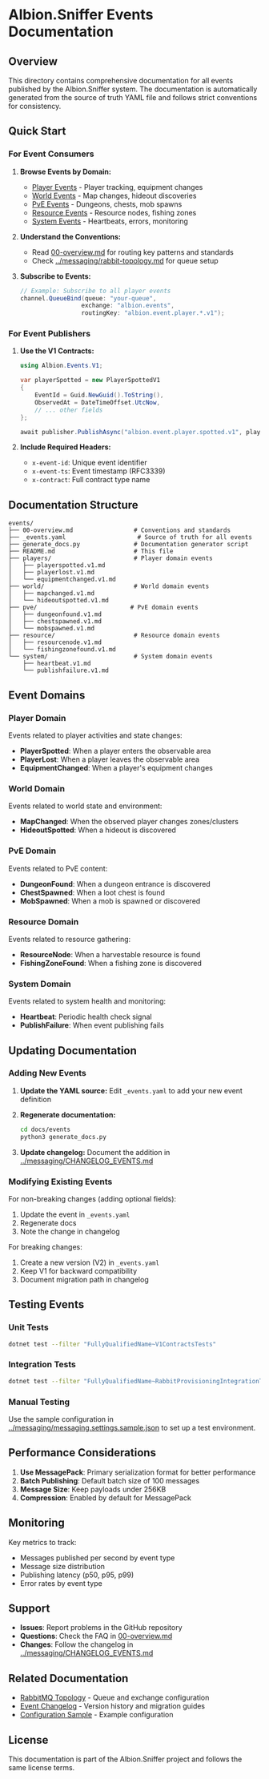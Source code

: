 # Albion.Sniffer Events Documentation

## Overview

This directory contains comprehensive documentation for all events published by the Albion.Sniffer system. The documentation is automatically generated from the source of truth YAML file and follows strict conventions for consistency.

## Quick Start

### For Event Consumers

1. **Browse Events by Domain:**
   - [Player Events](players/) - Player tracking, equipment changes
   - [World Events](world/) - Map changes, hideout discoveries
   - [PvE Events](pve/) - Dungeons, chests, mob spawns
   - [Resource Events](resource/) - Resource nodes, fishing zones
   - [System Events](system/) - Heartbeats, errors, monitoring

2. **Understand the Conventions:**
   - Read [00-overview.md](00-overview.md) for routing key patterns and standards
   - Check [../messaging/rabbit-topology.md](../messaging/rabbit-topology.md) for queue setup

3. **Subscribe to Events:**
   ```csharp
   // Example: Subscribe to all player events
   channel.QueueBind(queue: "your-queue", 
                    exchange: "albion.events", 
                    routingKey: "albion.event.player.*.v1");
   ```

### For Event Publishers

1. **Use the V1 Contracts:**
   ```csharp
   using Albion.Events.V1;
   
   var playerSpotted = new PlayerSpottedV1
   {
       EventId = Guid.NewGuid().ToString(),
       ObservedAt = DateTimeOffset.UtcNow,
       // ... other fields
   };
   
   await publisher.PublishAsync("albion.event.player.spotted.v1", playerSpotted);
   ```

2. **Include Required Headers:**
   - `x-event-id`: Unique event identifier
   - `x-event-ts`: Event timestamp (RFC3339)
   - `x-contract`: Full contract type name

## Documentation Structure

```
events/
├── 00-overview.md                 # Conventions and standards
├── _events.yaml                    # Source of truth for all events
├── generate_docs.py               # Documentation generator script
├── README.md                      # This file
├── players/                       # Player domain events
│   ├── playerspotted.v1.md
│   ├── playerlost.v1.md
│   └── equipmentchanged.v1.md
├── world/                         # World domain events
│   ├── mapchanged.v1.md
│   └── hideoutspotted.v1.md
├── pve/                          # PvE domain events
│   ├── dungeonfound.v1.md
│   ├── chestspawned.v1.md
│   └── mobspawned.v1.md
├── resource/                      # Resource domain events
│   ├── resourcenode.v1.md
│   └── fishingzonefound.v1.md
└── system/                        # System domain events
    ├── heartbeat.v1.md
    └── publishfailure.v1.md
```

## Event Domains

### Player Domain
Events related to player activities and state changes:
- **PlayerSpotted**: When a player enters the observable area
- **PlayerLost**: When a player leaves the observable area
- **EquipmentChanged**: When a player's equipment changes

### World Domain
Events related to world state and environment:
- **MapChanged**: When the observed player changes zones/clusters
- **HideoutSpotted**: When a hideout is discovered

### PvE Domain
Events related to PvE content:
- **DungeonFound**: When a dungeon entrance is discovered
- **ChestSpawned**: When a loot chest is found
- **MobSpawned**: When a mob is spawned or discovered

### Resource Domain
Events related to resource gathering:
- **ResourceNode**: When a harvestable resource is found
- **FishingZoneFound**: When a fishing zone is discovered

### System Domain
Events related to system health and monitoring:
- **Heartbeat**: Periodic health check signal
- **PublishFailure**: When event publishing fails

## Updating Documentation

### Adding New Events

1. **Update the YAML source:**
   Edit `_events.yaml` to add your new event definition

2. **Regenerate documentation:**
   ```bash
   cd docs/events
   python3 generate_docs.py
   ```

3. **Update changelog:**
   Document the addition in [../messaging/CHANGELOG_EVENTS.md](../messaging/CHANGELOG_EVENTS.md)

### Modifying Existing Events

For non-breaking changes (adding optional fields):
1. Update the event in `_events.yaml`
2. Regenerate docs
3. Note the change in changelog

For breaking changes:
1. Create a new version (V2) in `_events.yaml`
2. Keep V1 for backward compatibility
3. Document migration path in changelog

## Testing Events

### Unit Tests
```bash
dotnet test --filter "FullyQualifiedName~V1ContractsTests"
```

### Integration Tests
```bash
dotnet test --filter "FullyQualifiedName~RabbitProvisioningIntegrationTests"
```

### Manual Testing
Use the sample configuration in [../messaging/messaging.settings.sample.json](../messaging/messaging.settings.sample.json) to set up a test environment.

## Performance Considerations

1. **Use MessagePack**: Primary serialization format for better performance
2. **Batch Publishing**: Default batch size of 100 messages
3. **Message Size**: Keep payloads under 256KB
4. **Compression**: Enabled by default for MessagePack

## Monitoring

Key metrics to track:
- Messages published per second by event type
- Message size distribution
- Publishing latency (p50, p95, p99)
- Error rates by event type

## Support

- **Issues**: Report problems in the GitHub repository
- **Questions**: Check the FAQ in [00-overview.md](00-overview.md)
- **Changes**: Follow the changelog in [../messaging/CHANGELOG_EVENTS.md](../messaging/CHANGELOG_EVENTS.md)

## Related Documentation

- [RabbitMQ Topology](../messaging/rabbit-topology.md) - Queue and exchange configuration
- [Event Changelog](../messaging/CHANGELOG_EVENTS.md) - Version history and migration guides
- [Configuration Sample](../messaging/messaging.settings.sample.json) - Example configuration

## License

This documentation is part of the Albion.Sniffer project and follows the same license terms.